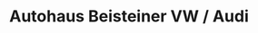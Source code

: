---
title: "Autohaus Beisteiner VW / Audi"
url: /wiesmath/autohaus-beisteiner-vw-audi/
shop: Autohaus
---